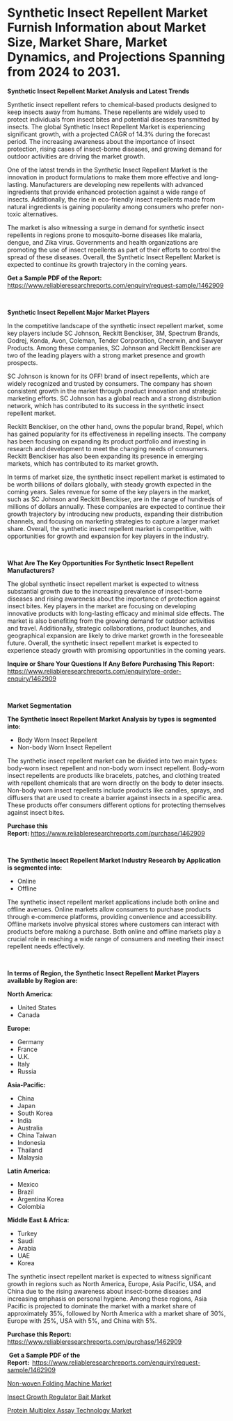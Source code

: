<p><h1>Synthetic Insect Repellent Market Furnish Information about Market Size, Market Share, Market Dynamics, and Projections Spanning from 2024 to 2031.</h1></p><p><strong>Synthetic Insect Repellent Market Analysis and Latest Trends</strong></p>
<p><p>Synthetic insect repellent refers to chemical-based products designed to keep insects away from humans. These repellents are widely used to protect individuals from insect bites and potential diseases transmitted by insects. The global Synthetic Insect Repellent Market is experiencing significant growth, with a projected CAGR of 14.3% during the forecast period. The increasing awareness about the importance of insect protection, rising cases of insect-borne diseases, and growing demand for outdoor activities are driving the market growth.</p><p>One of the latest trends in the Synthetic Insect Repellent Market is the innovation in product formulations to make them more effective and long-lasting. Manufacturers are developing new repellents with advanced ingredients that provide enhanced protection against a wide range of insects. Additionally, the rise in eco-friendly insect repellents made from natural ingredients is gaining popularity among consumers who prefer non-toxic alternatives.</p><p>The market is also witnessing a surge in demand for synthetic insect repellents in regions prone to mosquito-borne diseases like malaria, dengue, and Zika virus. Governments and health organizations are promoting the use of insect repellents as part of their efforts to control the spread of these diseases. Overall, the Synthetic Insect Repellent Market is expected to continue its growth trajectory in the coming years.</p></p>
<p><strong>Get a Sample PDF of the Report:&nbsp;</strong> <a href="https://www.reliableresearchreports.com/enquiry/request-sample/1462909">https://www.reliableresearchreports.com/enquiry/request-sample/1462909</a></p>
<p>&nbsp;</p>
<p><strong>Synthetic Insect Repellent Major Market Players</strong></p>
<p><p>In the competitive landscape of the synthetic insect repellent market, some key players include SC Johnson, Reckitt Benckiser, 3M, Spectrum Brands, Godrej, Konda, Avon, Coleman, Tender Corporation, Cheerwin, and Sawyer Products. Among these companies, SC Johnson and Reckitt Benckiser are two of the leading players with a strong market presence and growth prospects.</p><p>SC Johnson is known for its OFF! brand of insect repellents, which are widely recognized and trusted by consumers. The company has shown consistent growth in the market through product innovation and strategic marketing efforts. SC Johnson has a global reach and a strong distribution network, which has contributed to its success in the synthetic insect repellent market.</p><p>Reckitt Benckiser, on the other hand, owns the popular brand, Repel, which has gained popularity for its effectiveness in repelling insects. The company has been focusing on expanding its product portfolio and investing in research and development to meet the changing needs of consumers. Reckitt Benckiser has also been expanding its presence in emerging markets, which has contributed to its market growth.</p><p>In terms of market size, the synthetic insect repellent market is estimated to be worth billions of dollars globally, with steady growth expected in the coming years. Sales revenue for some of the key players in the market, such as SC Johnson and Reckitt Benckiser, are in the range of hundreds of millions of dollars annually. These companies are expected to continue their growth trajectory by introducing new products, expanding their distribution channels, and focusing on marketing strategies to capture a larger market share. Overall, the synthetic insect repellent market is competitive, with opportunities for growth and expansion for key players in the industry.</p></p>
<p>&nbsp;</p>
<p><strong>What Are The Key Opportunities For Synthetic Insect Repellent Manufacturers?</strong></p>
<p><p>The global synthetic insect repellent market is expected to witness substantial growth due to the increasing prevalence of insect-borne diseases and rising awareness about the importance of protection against insect bites. Key players in the market are focusing on developing innovative products with long-lasting efficacy and minimal side effects. The market is also benefiting from the growing demand for outdoor activities and travel. Additionally, strategic collaborations, product launches, and geographical expansion are likely to drive market growth in the foreseeable future. Overall, the synthetic insect repellent market is expected to experience steady growth with promising opportunities in the coming years.</p></p>
<p><strong>Inquire or Share Your Questions If Any Before Purchasing This Report:</strong> <a href="https://www.reliableresearchreports.com/enquiry/pre-order-enquiry/1462909">https://www.reliableresearchreports.com/enquiry/pre-order-enquiry/1462909</a></p>
<p>&nbsp;</p>
<p><strong>Market Segmentation</strong></p>
<p><strong>The Synthetic Insect Repellent Market Analysis by types is segmented into:</strong></p>
<p><ul><li>Body Worn Insect Repellent</li><li>Non-body Worn Insect Repellent</li></ul></p>
<p><p>The synthetic insect repellent market can be divided into two main types: body-worn insect repellent and non-body worn insect repellent. Body-worn insect repellents are products like bracelets, patches, and clothing treated with repellent chemicals that are worn directly on the body to deter insects. Non-body worn insect repellents include products like candles, sprays, and diffusers that are used to create a barrier against insects in a specific area. These products offer consumers different options for protecting themselves against insect bites.</p></p>
<p><strong>Purchase this Report:&nbsp;</strong><a href="https://www.reliableresearchreports.com/purchase/1462909">https://www.reliableresearchreports.com/purchase/1462909</a></p>
<p>&nbsp;</p>
<p><strong>The Synthetic Insect Repellent Market Industry Research by Application is segmented into:</strong></p>
<p><ul><li>Online</li><li>Offline</li></ul></p>
<p><p>The synthetic insect repellent market applications include both online and offline avenues. Online markets allow consumers to purchase products through e-commerce platforms, providing convenience and accessibility. Offline markets involve physical stores where customers can interact with products before making a purchase. Both online and offline markets play a crucial role in reaching a wide range of consumers and meeting their insect repellent needs effectively.</p></p>
<p>&nbsp;</p>
<p><strong>In terms of Region, the Synthetic Insect Repellent Market Players available by Region are:</strong></p>
<p>
    <p> <strong> North America: </strong>
        <ul>
            <li>United States</li>
            <li>Canada</li>
        </ul>
        </p> 
    <p> <strong> Europe: </strong>
        <ul>
            <li>Germany</li>
            <li>France</li>
            <li>U.K.</li>
            <li>Italy</li>
            <li>Russia</li>
        </ul>
        </p> 
    <p> <strong> Asia-Pacific: </strong>
        <ul>
            <li>China</li>
            <li>Japan</li>
            <li>South Korea</li>
            <li>India</li>
            <li>Australia</li>
            <li>China Taiwan</li>
            <li>Indonesia</li>
            <li>Thailand</li>
            <li>Malaysia</li>
        </ul>
        </p> 
    <p> <strong> Latin America: </strong>
        <ul>
            <li>Mexico</li>
            <li>Brazil</li>
            <li>Argentina Korea</li>
            <li>Colombia</li>
        </ul>
        </p> 
    <p> <strong> Middle East & Africa: </strong>
        <ul>
            <li>Turkey</li>
            <li>Saudi</li>
            <li>Arabia</li>
            <li>UAE</li>
            <li>Korea</li>
        </ul>
    </p>
    </p>
<p><p>The synthetic insect repellent market is expected to witness significant growth in regions such as North America, Europe, Asia Pacific, USA, and China due to the rising awareness about insect-borne diseases and increasing emphasis on personal hygiene. Among these regions, Asia Pacific is projected to dominate the market with a market share of approximately 35%, followed by North America with a market share of 30%, Europe with 25%, USA with 5%, and China with 5%.</p></p>
<p><strong>Purchase this Report: </strong><a href="https://www.reliableresearchreports.com/purchase/1462909">https://www.reliableresearchreports.com/purchase/1462909</a></p>
<p>&nbsp;<strong>Get a Sample PDF of the Report:&nbsp;&nbsp;</strong><a href="https://www.reliableresearchreports.com/enquiry/request-sample/1462909">https://www.reliableresearchreports.com/enquiry/request-sample/1462909</a></p>
<p><strong></strong></p>
<p><p><a href="https://view.publitas.com/reportprime-1/non-woven-folding-machine-market-provides-a-comprehensive-analysis-including-a-macro-overview-of-the-market-as-well-as-micro-details-such-as-market-size-and-competitive-landscape/">Non-woven Folding Machine Market</a></p><p><a href="https://view.publitas.com/reportprime-1/insect-growth-regulator-bait-market-research-report-forecasted-for-period-from-2023-2030-by-market-type-market-application-and-region/">Insect Growth Regulator Bait Market</a></p><p><a href="https://view.publitas.com/reportprime-1/protein-multiplex-assay-technology-market-research-report-forecasted-for-period-from-2023-2030-by-market-type-market-application-and-region/">Protein Multiplex Assay Technology Market</a></p></p>